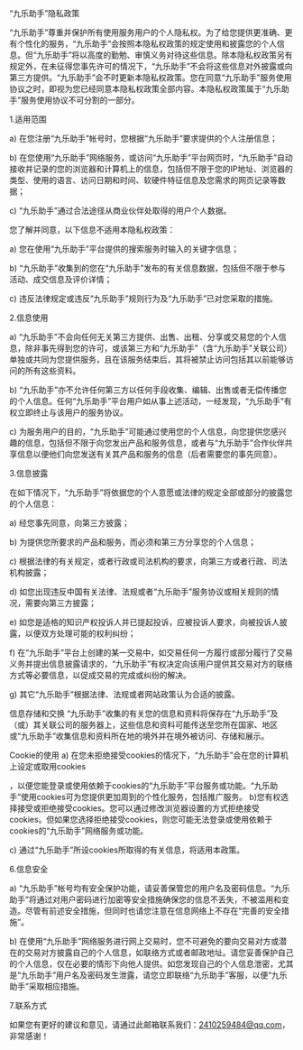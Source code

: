 “九乐助手”隐私政策

“九乐助手”尊重并保护所有使用服务用户的个人隐私权。为了给您提供更准确、更有个性化的服务，“九乐助手”会按照本隐私权政策的规定使用和披露您的个人信息。但“九乐助手”将以高度的勤勉、审慎义务对待这些信息。除本隐私权政策另有规定外，在未征得您事先许可的情况下，“九乐助手”不会将这些信息对外披露或向第三方提供。“九乐助手”会不时更新本隐私权政策。您在同意“九乐助手”服务使用协议之时，即视为您已经同意本隐私权政策全部内容。本隐私权政策属于“九乐助手”服务使用协议不可分割的一部分。

1.适用范围

a) 在您注册“九乐助手”帐号时，您根据“九乐助手”要求提供的个人注册信息；

b) 在您使用“九乐助手”网络服务，或访问“九乐助手”平台网页时，“九乐助手”自动接收并记录的您的浏览器和计算机上的信息，包括但不限于您的IP地址、浏览器的类型、使用的语言、访问日期和时间、软硬件特征信息及您需求的网页记录等数据；

c) “九乐助手”通过合法途径从商业伙伴处取得的用户个人数据。

您了解并同意，以下信息不适用本隐私权政策：

a) 您在使用“九乐助手”平台提供的搜索服务时输入的关键字信息；

b) “九乐助手”收集到的您在“九乐助手”发布的有关信息数据，包括但不限于参与活动、成交信息及评价详情；

c) 违反法律规定或违反“九乐助手”规则行为及“九乐助手”已对您采取的措施。

2.信息使用

a) “九乐助手”不会向任何无关第三方提供、出售、出租、分享或交易您的个人信息，除非事先得到您的许可，或该第三方和“九乐助手”（含“九乐助手”关联公司）单独或共同为您提供服务，且在该服务结束后，其将被禁止访问包括其以前能够访问的所有这些资料。

b) “九乐助手”亦不允许任何第三方以任何手段收集、编辑、出售或者无偿传播您的个人信息。任何“九乐助手”平台用户如从事上述活动，一经发现，“九乐助手”有权立即终止与该用户的服务协议。

c) 为服务用户的目的，“九乐助手”可能通过使用您的个人信息，向您提供您感兴趣的信息，包括但不限于向您发出产品和服务信息，或者与“九乐助手”合作伙伴共享信息以便他们向您发送有关其产品和服务的信息（后者需要您的事先同意）。

3.信息披露

在如下情况下，“九乐助手”将依据您的个人意愿或法律的规定全部或部分的披露您的个人信息：

a) 经您事先同意，向第三方披露；

b) 为提供您所要求的产品和服务，而必须和第三方分享您的个人信息；

c) 根据法律的有关规定，或者行政或司法机构的要求，向第三方或者行政、司法机构披露；

d) 如您出现违反中国有关法律、法规或者“九乐助手”服务协议或相关规则的情况，需要向第三方披露；

e) 如您是适格的知识产权投诉人并已提起投诉，应被投诉人要求，向被投诉人披露，以便双方处理可能的权利纠纷；

f) 在“九乐助手”平台上创建的某一交易中，如交易任何一方履行或部分履行了交易义务并提出信息披露请求的，“九乐助手”有权决定向该用户提供其交易对方的联络方式等必要信息，以促成交易的完成或纠纷的解决。

g) 其它“九乐助手”根据法律、法规或者网站政策认为合适的披露。

信息存储和交换
“九乐助手”收集的有关您的信息和资料将保存在“九乐助手”及（或）其关联公司的服务器上，这些信息和资料可能传送至您所在国家、地区或“九乐助手”收集信息和资料所在地的境外并在境外被访问、存储和展示。

Cookie的使用
a) 在您未拒绝接受cookies的情况下，“九乐助手”会在您的计算机上设定或取用cookies

，以便您能登录或使用依赖于cookies的“九乐助手”平台服务或功能。“九乐助手”使用cookies可为您提供更加周到的个性化服务，包括推广服务。 b)您有权选择接受或拒绝接受cookies。您可以通过修改浏览器设置的方式拒绝接受cookies。但如果您选择拒绝接受cookies，则您可能无法登录或使用依赖于cookies的“九乐助手”网络服务或功能。

c) 通过“九乐助手”所设cookies所取得的有关信息，将适用本政策。

6.信息安全

a) “九乐助手”帐号均有安全保护功能，请妥善保管您的用户名及密码信息。“九乐助手”将通过对用户密码进行加密等安全措施确保您的信息不丢失，不被滥用和变造。尽管有前述安全措施，但同时也请您注意在信息网络上不存在“完善的安全措施”。

b) 在使用“九乐助手”网络服务进行网上交易时，您不可避免的要向交易对方或潜在的交易对方披露自己的个人信息，如联络方式或者邮政地址。请您妥善保护自己的个人信息，仅在必要的情形下向他人提供。如您发现自己的个人信息泄密，尤其是“九乐助手”用户名及密码发生泄露，请您立即联络“九乐助手”客服，以便“九乐助手”采取相应措施。

7.联系方式

如果您有更好的建议和意见，请通过此邮箱联系我们：2410259484@qq.com，非常感谢！
